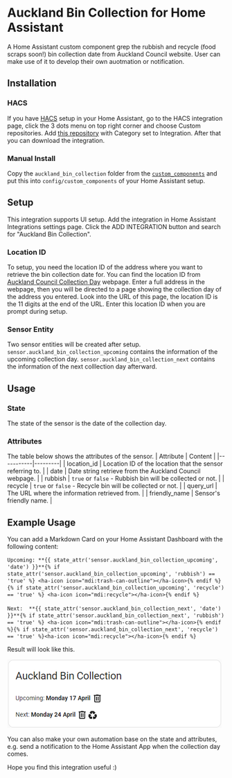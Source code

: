 # Auckland Bin Collection for Home Assistant

A Home Assistant custom component grep the rubbish and recycle (food scraps soon!) bin collection date from Auckland Council website. User can make use of it to develop their own auotmation or notification.

## Installation

### HACS

If you have [HACS](https://hacs.xyz/) setup in your Home Assistant, go to the HACS integration page, click the 3 dots menu on top right corner and choose Custom repositories. Add [this repository](https://github.com/fishy242/auckland_bin_collection) with Category set to Integration. After that you can download the integration.

### Manual Install

Copy the `auckland_bin_collection` folder from the [`custom_components`](https://github.com/fishy242/auckland_bin_collection/tree/master/custom_components) and put this into `config/custom_components` of your Home Assistant setup.

## Setup

This integration supports UI setup. Add the integration in Home Assistant Integrations settings page. Click the ADD INTEGRATION button and search for "Auckland Bin Collection".

### Location ID

To setup, you need the location ID of the address where you want to retrieve the bin collection date for. You can find the location ID from [Auckland Council Collection Day](https://www.aucklandcouncil.govt.nz/rubbish-recycling/rubbish-recycling-collections/Pages/rubbish-recycling-collection-days.aspx) webpage. Enter a full address in the webpage, then you will be directed to a page showing the collection day of the address you entered. Look into the URL of this page, the location ID is the 11 digits at the end of the URL. Enter this location ID when you are prompt during setup.

### Sensor Entity

Two sensor entities will be created after setup. `sensor.auckland_bin_collection_upcoming` contains the information of the upcoming collection day. `sensor.auckland_bin_collection_next` contains the information of the next colllection day afterward.

## Usage

### State

The state of the sensor is the date of the collection day.

### Attributes

The table below shows the attributes of the sensor.
| Attribute | Content |
|-----------|---------|
| location_id | Location ID of the location that the sensor referring to. |
| date | Date string retrieve from the Auckland Council webpage. |
| rubbish | `true` or `false` - Rubbish bin will be collected or not. |
| recycle | `true` or `false` - Recycle bin will be collected or not. |
| query_url | The URL where the information retrieved from. |
| friendly_name | Sensor's friendly name. |

## Example Usage

You can add a Markdown Card on your Home Assistant Dashboard with the following content:

```
Upcoming: **{{ state_attr('sensor.auckland_bin_collection_upcoming', 'date') }}**{% if state_attr('sensor.auckland_bin_collection_upcoming', 'rubbish') == 'true' %} <ha-icon icon="mdi:trash-can-outline"></ha-icon>{% endif %}{% if state_attr('sensor.auckland_bin_collection_upcoming', 'recycle') == 'true' %} <ha-icon icon="mdi:recycle"></ha-icon>{% endif %}

Next:  **{{ state_attr('sensor.auckland_bin_collection_next', 'date') }}**{% if state_attr('sensor.auckland_bin_collection_next', 'rubbish') == 'true' %} <ha-icon icon="mdi:trash-can-outline"></ha-icon>{% endif %}{% if state_attr('sensor.auckland_bin_collection_next', 'recycle') == 'true' %}<ha-icon icon="mdi:recycle"></ha-icon>{% endif %}
```

Result will look like this.

![alt Markdown Card](img/abc_markdown_card.png)

You can also make your own automation base on the state and attributes, e.g. send a notification to the Home Assistant App when the collection day comes.

Hope you find this integration useful :)
